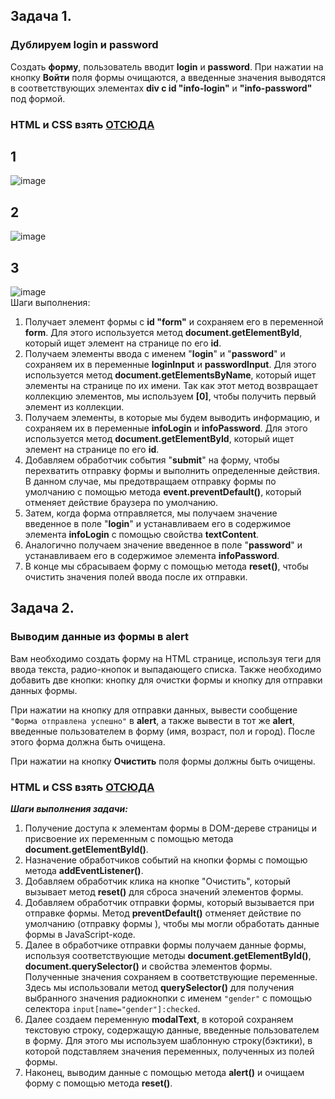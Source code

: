 ## Задача 1.   
### Дублируем login и password  
Создать **форму**, пользователь вводит **login** и **password**. При нажатии на кнопку **Войти** поля формы очищаются, а введенные значения выводятся в соответствующих элементах **div с id "info-login"** и **"info-password"** под формой.   
### HTML и CSS взять [ОТСЮДА](https://github.com/schoolteacherMP/lecture_52_JS_Forms_controls_Properties_and_Methods/tree/main/%D0%B7%D0%B0%D0%B4%D0%B0%D1%87%D0%B0_1)   
## 1  
![image](https://user-images.githubusercontent.com/113675674/224980740-8c7a8104-d2cf-4862-9bdf-95537880d8cb.png)  
## 2  
![image](https://user-images.githubusercontent.com/113675674/224980868-e6f84f6e-1567-45c5-b814-8679d942801a.png)  
## 3  
![image](https://user-images.githubusercontent.com/113675674/224980937-1214f9c7-9383-4294-acd6-0360208c8f8c.png)  
Шаги выполнения:  
1. Получает элемент формы с **id "form"** и сохраняем его в переменной **form**. Для этого используется метод **document.getElementById**, который ищет элемент на странице по его **id**.  
2. Получаем элементы ввода с именем "**login**" и "**password**" и сохраняем их в переменные **loginInput** и **passwordInput**. Для этого используется метод **document.getElementsByName**, который ищет элементы на странице по их имени. Так как этот метод возвращает коллекцию элементов, мы используем **[0]**, чтобы получить первый элемент из коллекции.  
3. Получаем элементы, в которые мы будем выводить информацию, и сохраняем их в переменные **infoLogin** и **infoPassword**. Для этого используется метод **document.getElementById**, который ищет элемент на странице по его **id**.  
4. Добавляем обработчик события "**submit**" на форму, чтобы перехватить отправку формы и выполнить определенные действия. В данном случае, мы предотвращаем отправку формы по умолчанию с помощью метода **event.preventDefault()**, который отменяет действие браузера по умолчанию.  
5. Затем, когда форма отправляется, мы получаем значение введенное в поле "**login**" и устанавливаем его в содержимое элемента **infoLogin** с помощью свойства **textContent**.  
6. Аналогично получаем значение введенное в поле "**password**" и устанавливаем его в содержимое элемента **infoPassword**.  
7. В конце мы сбрасываем форму с помощью метода **reset()**, чтобы очистить значения полей ввода после их отправки.  


## Задача 2.   
### Выводим данные из формы в alert  
Вам необходимо создать форму на HTML странице, используя теги для ввода текста, радио-кнопок и выпадающего списка. Также необходимо добавить две кнопки: кнопку для очистки формы и кнопку для отправки данных формы.  

При нажатии на кнопку для отправки данных,  вывести сообщение `"Форма отправлена успешно"` в **alert**, а также вывести в тот же **alert**, введенные пользователем в форму (имя, возраст, пол и город). После этого форма должна быть очищена. 

При нажатии на кнопку **Очистить** поля формы должны быть очищены.  

### HTML и CSS взять [ОТСЮДА](https://github.com/schoolteacherMP/lecture_52_JS_Forms_controls_Properties_and_Methods/tree/main/%D0%B7%D0%B0%D0%B4%D0%B0%D1%87%D0%B0_1)   

**_Шаги выполнения задачи:_**

1. Получение доступа к элементам формы в DOM-дереве страницы и присвоение их переменным с помощью метода **document.getElementById()**.  
2. Назначение обработчиков событий на кнопки формы с помощью метода **addEventListener()**.  
3. Добавляем обработчик клика на кнопке "Очистить", который вызывает метод **reset()** для сброса значений элементов формы.  
4. Добавляем обработчик отправки формы, который вызывается при отправке формы. Метод **preventDefault()** отменяет действие по умолчанию (отправку формы ), чтобы мы могли обработать данные формы в JavaScript-коде.  
5. Далее в обработчике отправки формы получаем данные формы, используя соответствующие методы **document.getElementById()**, **document.querySelector()** и свойства элементов формы. Полученные значения сохраняем в соответствующие переменные.  
Здесь мы использовали метод **querySelector()** для получения выбранного значения радиокнопки с именем `"gender"` с помощью селектора `input[name="gender"]:checked`.  
7.  Далее создаем переменную **modalText**, в которой сохраняем текстовую строку, содержащую данные, введенные пользователем в форму. Для этого мы используем шаблонную строку(бэктики), в которой подставляем значения переменных, полученных из полей формы.             
8.  Наконец, выводим данные с помощью метода **alert()** и очищаем форму с помощью метода **reset()**.  
 



